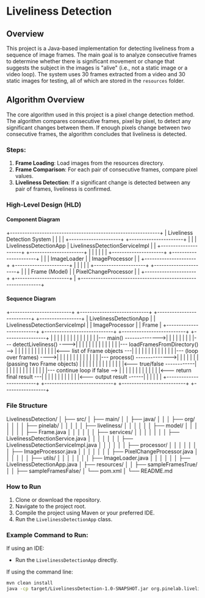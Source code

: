 # Liveliness Detection

## Overview

This project is a Java-based implementation for detecting liveliness from a sequence of image frames. The main goal is to analyze consecutive frames to determine whether there is significant movement or change that suggests the subject in the images is "alive" (i.e., not a static image or a video loop). The system uses 30 frames extracted from a video and 30 static images for testing, all of which are stored in the `resources` folder.

## Algorithm Overview

The core algorithm used in this project is a pixel change detection method. The algorithm compares consecutive frames, pixel by pixel, to detect any significant changes between them. If enough pixels change between two consecutive frames, the algorithm concludes that liveliness is detected.

### Steps:
1. **Frame Loading**: Load images from the resources directory.
2. **Frame Comparison**: For each pair of consecutive frames, compare pixel values.
3. **Liveliness Detection**: If a significant change is detected between any pair of frames, liveliness is confirmed.

### High-Level Design (HLD)

#### Component Diagram

+-------------------------------------------------------------+
|                 Liveliness Detection System                 |
|                                                             |
|  +---------------------+         +----------------------+   |
|  |  LivelinessDetectionApp        | LivelinessDetectionServiceImpl |
|  +---------------------+         +----------------------+   |
|             |                              |                 |
|  +---------------------+         +----------------------+   |
|  |  ImageLoader         |         | ImageProcessor           |
|  +---------------------+         +----------------------+   |
|                                         |                   |
|  +---------------------+         +----------------------+   |
|  |  Frame (Model)       |         | PixelChangeProcessor      |
|  +---------------------+         +----------------------+   |
+-------------------------------------------------------------+



#### Sequence Diagram

+-------------------------+        +----------------------------+        +--------------------------+        +-----------------+
| LivelinessDetectionApp   |        | LivelinessDetectionServiceImpl |        | ImageProcessor            |        | Frame           |
+-------------------------+        +----------------------------+        +--------------------------+        +-----------------+
|                         |        |                            |        |                          |        |
|                         |        |                            |        |                          |        |
|--- main() -------------->|        |                            |        |                          |        |
|                         |        |--- detectLiveliness() ---->|        |                          |        |
|                         |        |                            |        |                          |        |
|                         |        |--- loadFramesFromDirectory() -->    |                          |        |
|                         |        |                            |        |                          |        |
|                         |        |<--- list of Frame objects ---|      |                          |        |
|                         |        |                            |        |                          |        |
|                         |        |--- (loop over frames) ---->|        |                          |        |
|                         |        |                            |        |                          |        |
|                         |        |--- process() -------------->|        |                          |        |
|                         |        |   (passing two Frame objects)   |   |                          |        |
|                         |        |                            |        |                          |        |
|                         |        |<--- true/false ------------|        |                          |        |
|                         |        |                            |        |                          |        |
|                         |        |--- continue loop if false -->      |                          |        |
|                         |        |                            |        |                          |        |
|                         |        |<--- return final result ---|        |                          |        |
|                         |        |                            |        |                          |        |
|<--- output result ------|        |                            |        |                          |        |
+-------------------------+        +----------------------------+        +--------------------------+        +-----------------+


### File Structure

LivelinessDetection/
│
├── src/
│   ├── main/
│   │   ├── java/
│   │   │   ├── org/
│   │   │   │   ├── pinelab/
│   │   │   │   │   ├── liveliness/
│   │   │   │   │   │   ├── model/
│   │   │   │   │   │   │   ├── Frame.java
│   │   │   │   │   │   ├── services/
│   │   │   │   │   │   │   ├── LivelinessDetectionService.java
│   │   │   │   │   │   │   ├── LivelinessDetectionServiceImpl.java
│   │   │   │   │   │   ├── processor/
│   │   │   │   │   │   │   ├── ImageProcessor.java
│   │   │   │   │   │   │   ├── PixelChangeProcessor.java
│   │   │   │   │   │   ├── utils/
│   │   │   │   │   │   │   ├── ImageLoader.java
│   │   │   │   │   │   ├── LivelinessDetectionApp.java
│   ├── resources/
│   │   ├── sampleFramesTrue/
│   │   ├── sampleFramesFalse/
│   └── pom.xml
│
└── README.md



### How to Run

1. Clone or download the repository.
2. Navigate to the project root.
3. Compile the project using Maven or your preferred IDE.
4. Run the `LivelinessDetectionApp` class.

### Example Command to Run:

If using an IDE:
- Run the `LivelinessDetectionApp` directly.

If using the command line:
```bash
mvn clean install
java -cp target/LivelinessDetection-1.0-SNAPSHOT.jar org.pinelab.liveliness.LivelinessDetectionApp




